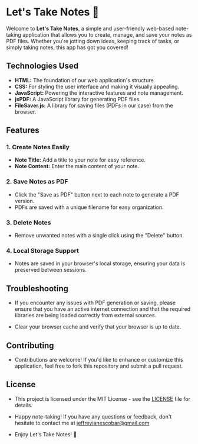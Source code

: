 # Let's Take Notes 📝

Welcome to **Let's Take Notes**, a simple and user-friendly web-based note-taking application that allows you to create, manage, and save your notes as PDF files. Whether you're jotting down ideas, keeping track of tasks, or simply taking notes, this app has got you covered!

## Technologies Used

- **HTML:** The foundation of our web application's structure.
- **CSS:** For styling the user interface and making it visually appealing.
- **JavaScript:** Powering the interactive features and note management.
- **jsPDF:** A JavaScript library for generating PDF files.
- **FileSaver.js:** A library for saving files (PDFs in our case) from the browser.

## Features

### 1. Create Notes Easily
   - **Note Title:** Add a title to your note for easy reference.
   - **Note Content:** Enter the main content of your note.

### 2. Save Notes as PDF
   - Click the "Save as PDF" button next to each note to generate a PDF version.
   - PDFs are saved with a unique filename for easy organization.

### 3. Delete Notes
   - Remove unwanted notes with a single click using the "Delete" button.

### 4. Local Storage Support
   - Notes are saved in your browser's local storage, ensuring your data is preserved between sessions.

## Troubleshooting

- If you encounter any issues with PDF generation or saving, please ensure that you have an active internet connection and that the required libraries are being loaded correctly from external sources.

- Clear your browser cache and verify that your browser is up to date.

## Contributing

- Contributions are welcome! If you'd like to enhance or customize this application, feel free to fork this repository and submit a pull request.

## License

- This project is licensed under the MIT License - see the [LICENSE](LICENSE) file for details.

- Happy note-taking! If you have any questions or feedback, don't hesitate to contact me at jeffreyianescobar@gmail.com

- Enjoy Let's Take Notes! 🚀



